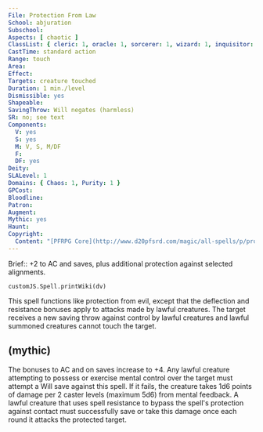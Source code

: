 ```yaml
---
File: Protection From Law
School: abjuration
Subschool: 
Aspects: [ chaotic ]
ClassList: { cleric: 1, oracle: 1, sorcerer: 1, wizard: 1, inquisitor: 1, summoner: 1, unchained summoner: 1, antipaladin: 1, bloodrager: 1, shaman: 1, spiritualist: 1, medium: 1 }
CastTime: standard action
Range: touch
Area: 
Effect: 
Targets: creature touched
Duration: 1 min./level
Dismissible: yes
Shapeable: 
SavingThrow: Will negates (harmless)
SR: no; see text
Components:
  V: yes
  S: yes
  M: V, S, M/DF
  F: 
  DF: yes
Deity: 
SLALevel: 1
Domains: { Chaos: 1, Purity: 1 }
GPCost: 
Bloodline: 
Patron: 
Augment: 
Mythic: yes
Haunt: 
Copyright:
  Content: "[PFRPG Core](http://www.d20pfsrd.com/magic/all-spells/p/protection-from-law)"
---
```

Brief:: +2 to AC and saves, plus additional protection against selected alignments.

```dataviewjs
customJS.Spell.printWiki(dv)
```

This spell functions like protection from evil, except that the deflection and resistance bonuses apply to attacks made by lawful creatures.  The target receives a new saving throw against control by lawful creatures and lawful summoned creatures cannot touch the target.


## (mythic)

The bonuses to AC and on saves increase to +4. Any lawful creature attempting to possess or exercise mental control over the target must attempt a Will save against this spell. If it fails, the creature takes 1d6 points of damage per 2 caster levels (maximum 5d6) from mental feedback. A lawful creature that uses spell resistance to bypass the spell's protection against contact must successfully save or take this damage once each round it attacks the protected target.
